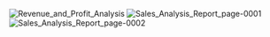 ![Revenue_and_Profit_Analysis](https://socialify.git.ci/adnan760/Revenue_and_Profit_Analysis/image?description=1&font=Rokkitt&logo=https%3A%2F%2Fwww.svgrepo.com%2Fshow%2F313344%2Fstatistics.svg&name=1&pattern=Charlie%20Brown&theme=Light)
![Sales_Analysis_Report_page-0001](https://github.com/adnan760/SalesAnalysis/assets/94967712/54955e95-6b93-4d80-8fdf-367c53bbdb89)
![Sales_Analysis_Report_page-0002](https://github.com/adnan760/SalesAnalysis/assets/94967712/de61a9ae-3183-4d3a-95d8-b6c9fee535e7)
